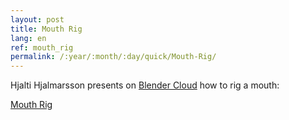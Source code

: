 ```yaml
---
layout: post
title: Mouth Rig
lang: en
ref: mouth_rig
permalink: /:year/:month/:day/quick/Mouth-Rig/
---
```


Hjalti Hjalmarsson presents on [Blender Cloud][1] how to rig a mouth:  

[Mouth Rig][2]

[1]: http://cloud.blender.org
[2]: https://cloud.blender.org/p/glass-half/#574f04c1c379cf1b24a705a3
